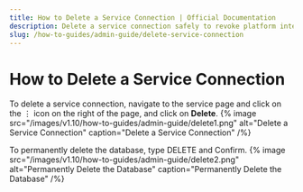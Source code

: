 ```yaml
---
title: How to Delete a Service Connection | Official Documentation
description: Delete a service connection safely to revoke platform integrations while maintaining metadata integrity and system consistency.
slug: /how-to-guides/admin-guide/delete-service-connection
---
```


# How to Delete a Service Connection

To delete a service connection, navigate to the service page and click on the ⋮ icon on the right of the page, and click on **Delete**.
{% image
    src="/images/v1.10/how-to-guides/admin-guide/delete1.png"
    alt="Delete a Service Connection"
    caption="Delete a Service Connection"
    /%}

To permanently delete the database, type DELETE and Confirm.
{% image
    src="/images/v1.10/how-to-guides/admin-guide/delete2.png"
    alt="Permanently Delete the Database"
    caption="Permanently Delete the Database"
    /%}